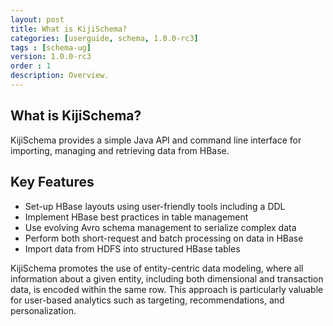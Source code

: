 ```yaml
---
layout: post
title: What is KijiSchema?
categories: [userguide, schema, 1.0.0-rc3]
tags : [schema-ug]
version: 1.0.0-rc3
order : 1
description: Overview.
---
```


## What is KijiSchema?

KijiSchema provides a simple Java API and command line interface for
importing, managing and retrieving data from HBase.


## Key Features

- Set-up HBase layouts using user-friendly tools including a DDL
- Implement HBase best practices in table management
- Use evolving Avro schema management to serialize complex data
- Perform both short-request and batch processing on data in HBase
- Import data from HDFS into structured HBase tables

KijiSchema promotes the use of entity-centric data modeling, where 
all information about a given entity, including both dimensional and
transaction data, is encoded within the same row. This approach is
particularly valuable for user-based analytics such as targeting,
recommendations, and personalization.
